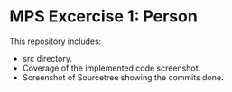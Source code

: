 # MPS Excercise 1: Person  
This repository includes:
* src directory.
* Coverage of the implemented code screenshot.
* Screenshot of Sourcetree showing the commits done.
